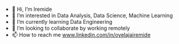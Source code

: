 - 👋 Hi, I’m Iremide
- 👀 I’m interested in Data Analysis, Data Science, Machine Learning
- 🌱 I’m currently learning Data Engineering
- 💞️ I’m looking to collaborate by working remotely
- 📫 How to reach me www.linkedin.com/in/oyelajairemide

<!---
ire-mide1/ire-mide1 is a ✨ special ✨ repository because its `README.md` (this file) appears on your GitHub profile.
You can click the Preview link to take a look at your changes.
--->
